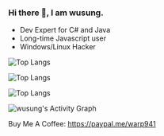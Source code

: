 ### Hi there 👋, I am wusung.

- Dev Expert for C# and Java
- Long-time Javascript user
- Windows/Linux Hacker

![Top Langs](https://github-readme-stats.vercel.app/api/top-langs?username=wusung&show_icons=true&locale=en&layout=compact&theme=)

![Top Langs](https://github-readme-stats.vercel.app/api?username=wusung&show_icons=true&locale=en&theme=)

![Top Langs](https://github-readme-streak-stats.herokuapp.com/?user=wusung&theme=)

![wusung's Activity Graph](https://activity-graph.herokuapp.com/graph?username=wusung&bg_color=0D1117&color=5BCDEC&line=5BCDEC&point=FFFFFF&hide_border=true)

Buy Me A Coffee:  https://paypal.me/warp941

<!--
**wusung/wusung** is a ✨ _special_ ✨ repository because its `README.md` (this file) appears on your GitHub profile.

<img alt="RichardDorian's Activity Graph" src="https://activity-graph.herokuapp.com/graph?username=RichardDorian&bg_color=0D1117&color=5BCDEC&line=5BCDEC&point=FFFFFF&hide_border=true" />

Here are some ideas to get you started:

- 🔭 I’m currently working on ...
- 🌱 I’m currently learning ...
- 👯 I’m looking to collaborate on ...
- 🤔 I’m looking for help with ...
- 💬 Ask me about ...
- 📫 How to reach me: ...
- 😄 Pronouns: ...
- ⚡ Fun fact: ...
-->
